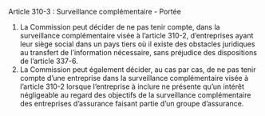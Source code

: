 Article 310-3 : Surveillance complémentaire - Portée
1.  La Commission peut décider de ne pas tenir compte, dans la surveillance complémentaire visée à l’article 310-2, d’entreprises ayant leur siège social dans un pays tiers où il existe des obstacles juridiques au transfert de l’information nécessaire, sans préjudice des dispositions de l’article 337-6.
2.  La Commission peut également décider, au cas par cas, de ne pas tenir compte d’une entreprise dans la surveillance complémentaire visée à l’article 310-2 lorsque l’entreprise à inclure ne présente qu’un intérêt négligeable au regard des objectifs de la surveillance complémentaire des entreprises d’assurance faisant partie d’un groupe d’assurance.